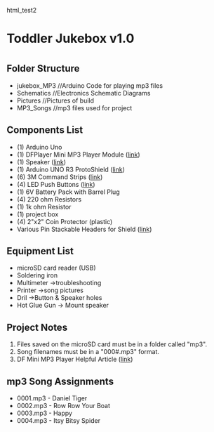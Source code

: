 html_test2
<html>
<h1>Toddler Jukebox v1.0<h1>
<body>


<h2>Folder Structure</h2>

<ul>
  <li>jukebox_MP3 //Arduino Code for playing mp3 files</li>
  <li>Schematics //Electronics Schematic Diagrams</li>
  <li>Pictures //Pictures of build</li>
  <li>MP3_Songs	//mp3 files used for project</li>
</ul>

<h2>Components List</h2>
<ul>
  <li>(1) Arduino Uno</li>
  <li>(1) DFPlayer Mini MP3 Player Module (<a href="https://www.amazon.com/gp/product/B07TD91R5X/ref=ppx_yo_dt_b_asin_image_o00_s01?ie=UTF8&psc=1">link</a>)</li>
  <li>(1) Speaker (<a href="https://www.amazon.com/gp/product/B07GJ4GH67/ref=ppx_yo_dt_b_asin_title_o00_s00?ie=UTF8&psc=1">link</a>)</li>
  <li>(1) Arduino UNO R3 ProtoShield (<a href="https://www.amazon.com/gp/product/B00HHYBWPO/ref=ppx_yo_dt_b_asin_title_o00_s00?ie=UTF8&psc=1">link</a>)</li>
  <li>(6) 3M Command Strips (<a href="https://www.amazon.com/gp/product/B073XRDYF4/ref=ppx_yo_dt_b_asin_title_o00_s01?ie=UTF8&psc=1">link</a>)</li>
  <li>(4) LED Push Buttons (<a href="https://www.amazon.com/gp/product/B0816R824L/ref=ppx_yo_dt_b_asin_title_o04_s01?ie=UTF8&psc=1">link</a>)</li>
  <li>(1) 6V Battery Pack with Barrel Plug</li>
  <li>(4) 220 ohm Resistors</li>
  <li>(1) 1k ohm Resistor</li>
  <li>(1) project box</li>
  <li>(4) 2"x2" Coin Protector (plastic)</li>
  <li>Various Pin Stackable Headers for Shield (<a href="https://www.amazon.com/gp/product/B07CWSXY7P/ref=ppx_od_dt_b_asin_title_s00?ie=UTF8&psc=1">link</a>)</li>
</ul>

  
<h2>Equipment List</h2>
<ul>
  <li>microSD card reader (USB)</li>
  <li>Soldering iron</li>
  <li>Multimeter ->troubleshooting</li>
  <li>Printer ->song pictures</li>
  <li>Dril ->Button & Speaker holes</li>
  <li>Hot Glue Gun -> Mount speaker</li>
</ul> 

<h2>Project Notes</h2>
<ol>
  <li>Files saved on the microSD card must be in a folder called "mp3".</li>
  <li>Song filenames must be in a "000#.mp3" format.</li>
  <li>DF Mini MP3 Player Helpful Article (<a href="https://wiki.dfrobot.com/DFPlayer_Mini_SKU_DFR0299">link</a>)</li>
</ol>

<h2>mp3 Song Assignments</h2>
<ul>
  <li>0001.mp3 - Daniel Tiger</li>
  <li>0002.mp3 - Row Row Your Boat</li>
  <li>0003.mp3 - Happy</li>
  <li>0004.mp3 - Itsy Bitsy Spider</li>
</ul>
</body>
</html>
